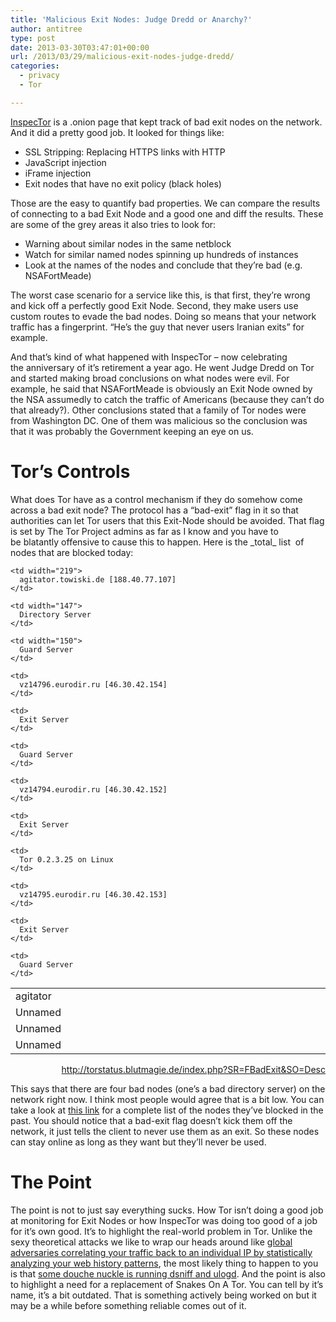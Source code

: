 ```yaml
---
title: 'Malicious Exit Nodes: Judge Dredd or Anarchy?'
author: antitree
type: post
date: 2013-03-30T03:47:01+00:00
url: /2013/03/29/malicious-exit-nodes-judge-dredd/
categories:
  - privacy
  - Tor

---
```

[InspecTor][1] is a .onion page that kept track of bad exit nodes on the network. And it did a pretty good job. It looked for things like:

  * <span style="line-height: 13px;">SSL Stripping: Replacing HTTPS links with HTTP</span>
  * JavaScript injection
  * iFrame injection
  * Exit nodes that have no exit policy (black holes)

Those are the easy to quantify bad properties. We can compare the results of connecting to a bad Exit Node and a good one and diff the results. These are some of the grey areas it also tries to look for:

  * <span style="line-height: 13px;">Warning about similar nodes in the same netblock</span>
  * Watch for similar named nodes spinning up hundreds of instances
  * Look at the names of the nodes and conclude that they&#8217;re bad (e.g. NSAFortMeade)

The worst case scenario for a service like this, is that first, they&#8217;re wrong and kick off a perfectly good Exit Node. Second, they make users use custom routes to evade the bad nodes. Doing so means that your network traffic has a fingerprint. &#8220;He&#8217;s the guy that never users Iranian exits&#8221; for example.

And that&#8217;s kind of what happened with InspecTor &#8211; now celebrating the anniversary of it&#8217;s retirement a year ago. He went Judge Dredd on Tor and started making broad conclusions on what nodes were evil. For example, he said that NSAFortMeade is obviously an Exit Node owned by the NSA assumedly to catch the traffic of Americans (because they can&#8217;t do that already?). Other conclusions stated that a family of Tor nodes were from Washington DC. One of them was malicious so the conclusion was that it was probably the Government keeping an eye on us.

# Tor&#8217;s Controls

What does Tor have as a control mechanism if they do somehow come across a bad exit node? The protocol has a &#8220;bad-exit&#8221; flag in it so that authorities can let Tor users that this Exit-Node should be avoided. That flag is set by The Tor Project admins as far as I know and you have to be blatantly offensive to cause this to happen. Here is the \_total\_ list  of nodes that are blocked today:

<table width="742" border="0" cellspacing="0" cellpadding="0">
  <colgroup> <col width="226" /> <col width="219" /> <col width="147" /> <col width="150" /> </colgroup> <tr>
    <td width="226" height="20">
      agitator
    </td>
    
    <td width="219">
      agitator.towiski.de [188.40.77.107]
    </td>
    
    <td width="147">
      Directory Server
    </td>
    
    <td width="150">
      Guard Server
    </td>
  </tr>
  
  <tr>
    <td height="20">
      Unnamed
    </td>
    
    <td>
      vz14796.eurodir.ru [46.30.42.154]
    </td>
    
    <td>
      Exit Server
    </td>
    
    <td>
      Guard Server
    </td>
  </tr>
  
  <tr>
    <td height="20">
      Unnamed
    </td>
    
    <td>
      vz14794.eurodir.ru [46.30.42.152]
    </td>
    
    <td>
      Exit Server
    </td>
    
    <td>
      Tor 0.2.3.25 on Linux
    </td>
  </tr>
  
  <tr>
    <td height="20">
      Unnamed
    </td>
    
    <td>
      vz14795.eurodir.ru [46.30.42.153]
    </td>
    
    <td>
      Exit Server
    </td>
    
    <td>
      Guard Server
    </td>
  </tr>
</table>

<p style="text-align: right;">
  <a href="http://torstatus.blutmagie.de/index.php?SR=FBadExit&SO=Desc">http://torstatus.blutmagie.de/index.php?SR=FBadExit&SO=Desc</a>
</p>

This says that there are four bad nodes (one&#8217;s a bad directory server) on the network right now. I think most people would agree that is a bit low. You can take a look at [this link][2] for a complete list of the nodes they&#8217;ve blocked in the past. You should notice that a bad-exit flag doesn&#8217;t kick them off the network, it just tells the client to never use them as an exit. So these nodes can stay online as long as they want but they&#8217;ll never be used.

# The Point

The point is not to just say everything sucks. How Tor isn&#8217;t doing a good job at monitoring for Exit Nodes or how InspecTor was doing too good of a job for it&#8217;s own good. It&#8217;s to highlight the real-world problem in Tor. Unlike the sexy theoretical attacks we like to wrap our heads around like [global adversaries correlating your traffic back to an individual IP by statistically analyzing your web history patterns][3], the most likely thing to happen to you is that [some douche nuckle is running dsniff and ulogd][4]. And the point is also to highlight a need for a replacement of Snakes On A Tor. You can tell by it&#8217;s name, it&#8217;s a bit outdated. That is something actively being worked on but it may be a while before something reliable comes out of it.

&nbsp;

 [1]: http://xqz3u5drneuzhaeo.onion/users/badtornodes/
 [2]: https://trac.torproject.org/projects/tor/wiki/doc/badRelays
 [3]: https://blog.torproject.org/blog/experimental-defense-website-traffic-fingerprinting
 [4]: https://lists.torproject.org/pipermail/tor-relays/2012-March/001252.html